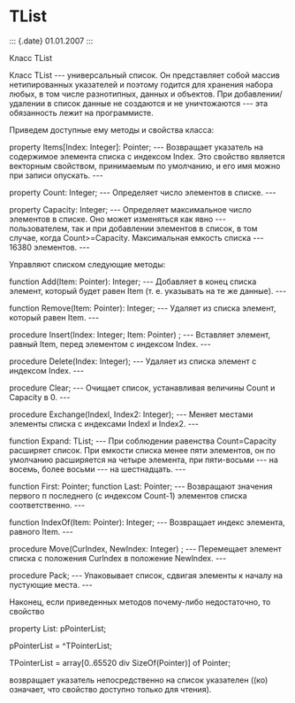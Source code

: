TList
=====

::: {.date}
01.01.2007
:::

Класс TList

Класс TList --- универсальный список. Он представляет собой массив
нетипированных указателей и поэтому годится для хранения набора любых, в
том числе разнотипных, данных и объектов. При добавлении/удалении в
список данные не создаются и не уничтожаются --- эта обязанность лежит
на программисте.

Приведем доступные ему методы и свойства класса:

property Items\[Index: Integer\]: Pointer; --- Возвращает указатель на
содержимое элемента списка с индексом Index. Это свойство является
векторным свойством, принимаемым по умолчанию, и его имя можно при
записи опускать. ---

property Count: Integer; --- Определяет число элементов в списке. ---

property Capacity: Integer; --- Определяет максимальное число элементов
в списке. Оно может изменяться как явно --- пользователем, так и при
добавлении элементов в список, в том случае, когда Count\>=Capacity.
Максимальная емкость списка --- 16380 элементов. ---

Управляют списком следующие методы:

function Add(Item: Pointer): Integer; --- Добавляет в конец списка
элемент, который будет равен Item (т. е. указывать на те же данные). ---

function Remove(Item: Pointer): Integer; --- Удаляет из списка элемент,
который равен Item. ---

procedure Insert(Index: Integer; Item: Pointer) ; --- Вставляет элемент,
равный Item, перед элементом с индексом Index. ---

procedure Delete(Index: Integer); --- Удаляет из списка элемент с
индексом Index. ---

procedure Clear; --- Очищает список, устанавливая величины Count и
Capacity в 0. ---

procedure Exchange(Indexl, Index2: Integer); --- Меняет местами элементы
списка с индексами Indexl и Index2. ---

function Expand: TList; --- При соблюдении равенства Count=Capacity
расширяет список. При емкости списка менее пяти элементов, он по
умолчанию расширяется на четыре элемента, при пяти-восьми --- на восемь,
более восьми --- на шестнадцать. ---

function First: Pointer; function Last: Pointer; --- Возвращают значения
первого п последнего (с индексом Count-1) элементов списка
соответственно. ---

function IndexOf(Item: Pointer): Integer; --- Возвращает индекс
элемента, равного Item. ---

procedure Move(CurIndex, Newlndex: Integer) ; --- Перемещает элемент
списка с положения Curlndex в положение Newlndex. ---

procedure Pack; --- Упаковывает список, сдвигая элементы к началу на
пустующие места. ---

Наконец, если приведенных методов почему-либо недостаточно, то свойство

property List: pPointerList;

pPointerList = \^TPointerList;

TPointerList = array\[0..65520 div SizeOf(Pointer)\] of Pointer;

возвращает указатель непосредственно на список указателен ((ко)
означает, что свойство доступно только для чтения).
